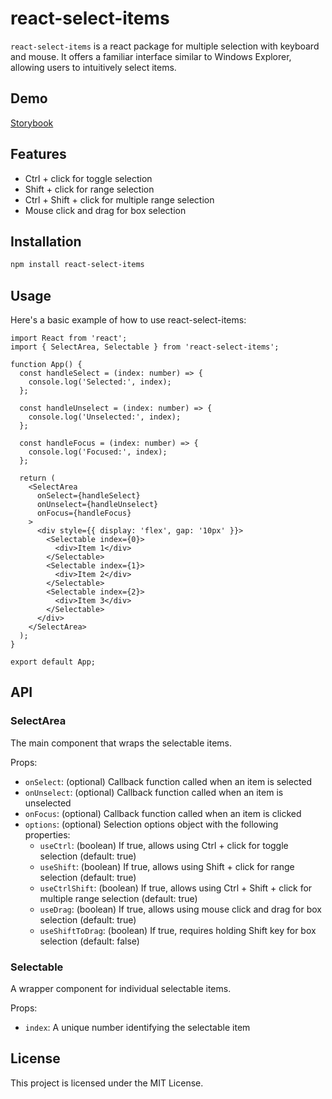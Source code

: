 # react-select-items

`react-select-items` is a react package for multiple selection with keyboard and mouse. It offers a familiar interface similar to Windows Explorer, allowing users to intuitively select items.

## Demo

[Storybook](https://67039a0bb8bd36609fe0728d-rzyeaktwsj.chromatic.com/?path=/story/selectexample--example)

## Features

- Ctrl + click for toggle selection
- Shift + click for range selection
- Ctrl + Shift + click for multiple range selection
- Mouse click and drag for box selection

## Installation

```bash
npm install react-select-items
```

## Usage

Here's a basic example of how to use react-select-items:

```tsx
import React from 'react';
import { SelectArea, Selectable } from 'react-select-items';

function App() {
  const handleSelect = (index: number) => {
    console.log('Selected:', index);
  };

  const handleUnselect = (index: number) => {
    console.log('Unselected:', index);
  };

  const handleFocus = (index: number) => {
    console.log('Focused:', index);
  };

  return (
    <SelectArea
      onSelect={handleSelect}
      onUnselect={handleUnselect}
      onFocus={handleFocus}
    >
      <div style={{ display: 'flex', gap: '10px' }}>
        <Selectable index={0}>
          <div>Item 1</div>
        </Selectable>
        <Selectable index={1}>
          <div>Item 2</div>
        </Selectable>
        <Selectable index={2}>
          <div>Item 3</div>
        </Selectable>
      </div>
    </SelectArea>
  );
}

export default App;
```

## API

### SelectArea

The main component that wraps the selectable items.

Props:

- `onSelect`: (optional) Callback function called when an item is selected
- `onUnselect`: (optional) Callback function called when an item is unselected
- `onFocus`: (optional) Callback function called when an item is clicked
- `options`: (optional) Selection options object with the following properties:
  - `useCtrl`: (boolean) If true, allows using Ctrl + click for toggle selection (default: true)
  - `useShift`: (boolean) If true, allows using Shift + click for range selection (default: true)
  - `useCtrlShift`: (boolean) If true, allows using Ctrl + Shift + click for multiple range selection (default: true)
  - `useDrag`: (boolean) If true, allows using mouse click and drag for box selection (default: true)
  - `useShiftToDrag`: (boolean) If true, requires holding Shift key for box selection (default: false)

### Selectable

A wrapper component for individual selectable items.

Props:

- `index`: A unique number identifying the selectable item

## License

This project is licensed under the MIT License.
